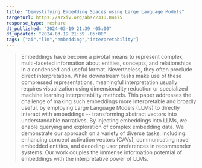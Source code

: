 ```yaml
---
title: "Demystifying Embedding Spaces using Large Language Models"
targeturl: https://arxiv.org/abs/2310.04475
response_type: reshare
dt_published: "2024-03-19 21:39 -05:00"
dt_updated: "2024-03-19 21:39 -05:00"
tags: ["ai","llm","embedding","interpretability"]
---
```


> Embeddings have become a pivotal means to represent complex, multi-faceted information about entities, concepts, and relationships in a condensed and useful format. Nevertheless, they often preclude direct interpretation. While downstream tasks make use of these compressed representations, meaningful interpretation usually requires visualization using dimensionality reduction or specialized machine learning interpretability methods. This paper addresses the challenge of making such embeddings more interpretable and broadly useful, by employing Large Language Models (LLMs) to directly interact with embeddings -- transforming abstract vectors into understandable narratives. By injecting embeddings into LLMs, we enable querying and exploration of complex embedding data. We demonstrate our approach on a variety of diverse tasks, including: enhancing concept activation vectors (CAVs), communicating novel embedded entities, and decoding user preferences in recommender systems. Our work couples the immense information potential of embeddings with the interpretative power of LLMs. 